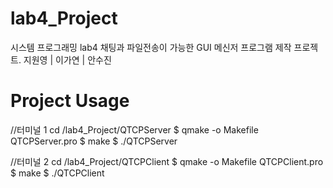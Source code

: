# lab4_Project
시스템 프로그래밍 lab4 채팅과 파일전송이 가능한 GUI 메신저 프로그램 제작 프로젝트. 지원영 | 이가연 | 안수진


# Project Usage
//터미널 1
cd /lab4_Project/QTCPServer
$ qmake -o Makefile QTCPServer.pro
$ make
$ ./QTCPServer

//터미널 2
cd /lab4_Project/QTCPClient
$ qmake -o Makefile QTCPClient.pro
$ make
$ ./QTCPClient
